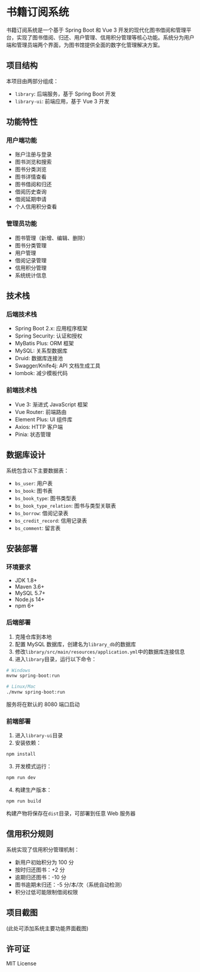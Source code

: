 # 书籍订阅系统

书籍订阅系统是一个基于 Spring Boot 和 Vue 3 开发的现代化图书借阅和管理平台，实现了图书借阅、归还、用户管理、信用积分管理等核心功能。系统分为用户端和管理员端两个界面，为图书馆提供全面的数字化管理解决方案。

## 项目结构

本项目由两部分组成：

- `library`: 后端服务，基于 Spring Boot 开发
- `library-ui`: 前端应用，基于 Vue 3 开发

## 功能特性

### 用户端功能

- 账户注册与登录
- 图书浏览和搜索
- 图书分类浏览
- 图书详情查看
- 图书借阅和归还
- 借阅历史查询
- 借阅延期申请
- 个人信用积分查看

### 管理员功能

- 图书管理（新增、编辑、删除）
- 图书分类管理
- 用户管理
- 借阅记录管理
- 信用积分管理
- 系统统计信息

## 技术栈

### 后端技术栈

- Spring Boot 2.x: 应用程序框架
- Spring Security: 认证和授权
- MyBatis Plus: ORM 框架
- MySQL: 关系型数据库
- Druid: 数据库连接池
- Swagger/Knife4j: API 文档生成工具
- lombok: 减少模板代码

### 前端技术栈

- Vue 3: 渐进式 JavaScript 框架
- Vue Router: 前端路由
- Element Plus: UI 组件库
- Axios: HTTP 客户端
- Pinia: 状态管理

## 数据库设计

系统包含以下主要数据表：

- `bs_user`: 用户表
- `bs_book`: 图书表
- `bs_book_type`: 图书类型表
- `bs_book_type_relation`: 图书与类型关联表
- `bs_borrow`: 借阅记录表
- `bs_credit_record`: 信用记录表
- `bs_comment`: 留言表

## 安装部署

### 环境要求

- JDK 1.8+
- Maven 3.6+
- MySQL 5.7+
- Node.js 14+
- npm 6+

### 后端部署

1. 克隆仓库到本地
2. 配置 MySQL 数据库，创建名为`library_db`的数据库
3. 修改`library/src/main/resources/application.yml`中的数据库连接信息
4. 进入`library`目录，运行以下命令：

```bash
# Windows
mvnw spring-boot:run

# Linux/Mac
./mvnw spring-boot:run
```

服务将在默认的 8080 端口启动

### 前端部署

1. 进入`library-ui`目录
2. 安装依赖：

```bash
npm install
```

3. 开发模式运行：

```bash
npm run dev
```

4. 构建生产版本：

```bash
npm run build
```

构建产物将保存在`dist`目录，可部署到任意 Web 服务器

## 信用积分规则

系统实现了信用积分管理机制：

- 新用户初始积分为 100 分
- 按时归还图书：+2 分
- 逾期归还图书：-10 分
- 图书逾期未归还：-5 分/本/次（系统自动检测）
- 积分过低可能限制借阅权限

## 项目截图

(此处可添加系统主要功能界面截图)

## 许可证

MIT License
